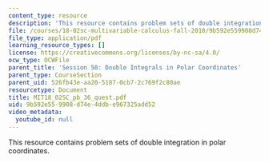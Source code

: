 ```yaml
---
content_type: resource
description: 'This resource contains problem sets of double integration in polar coordinates. '
file: /courses/18-02sc-multivariable-calculus-fall-2010/9b592e559908d74e4ddbe967325add52_MIT18_02SC_pb_36_quest.pdf
file_type: application/pdf
learning_resource_types: []
license: https://creativecommons.org/licenses/by-nc-sa/4.0/
ocw_type: OCWFile
parent_title: 'Session 50: Double Integrals in Polar Coordinates'
parent_type: CourseSection
parent_uid: 526fb43e-aa20-5187-0cb7-2c769f2c80ae
resourcetype: Document
title: MIT18_02SC_pb_36_quest.pdf
uid: 9b592e55-9908-d74e-4ddb-e967325add52
video_metadata:
  youtube_id: null
---
```

This resource contains problem sets of double integration in polar coordinates. 